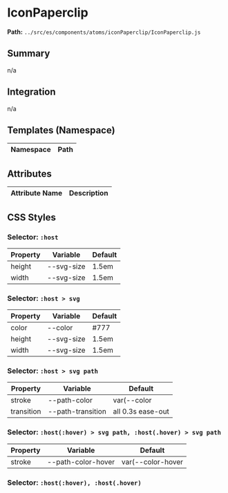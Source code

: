 # IconPaperclip

**Path:** `../src/es/components/atoms/iconPaperclip/IconPaperclip.js`

## Summary

n/a

## Integration

n/a

## Templates (Namespace)

| Namespace | Path |
|------|------|

## Attributes

| Attribute Name | Description |
|----------------|-------------|

## CSS Styles

### Selector: `:host`

| Property | Variable | Default |
|----------|----------|----------|
| height | --svg-size | 1.5em |
| width | --svg-size | 1.5em |

### Selector: `:host > svg`

| Property | Variable | Default |
|----------|----------|----------|
| color | --color | #777 |
| height | --svg-size | 1.5em |
| width | --svg-size | 1.5em |

### Selector: `:host > svg path`

| Property | Variable | Default |
|----------|----------|----------|
| stroke | --path-color | var(--color |
| transition | --path-transition | all 0.3s ease-out |

### Selector: `:host(:hover) > svg path, :host(.hover) > svg path`

| Property | Variable | Default |
|----------|----------|----------|
| stroke | --path-color-hover | var(--color-hover |

### Selector: `:host(:hover), :host(.hover)`


